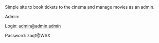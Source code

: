 Simple site to book tickets to the cinema and manage movies as an admin.

Admin:

  Login: admin@admin.admin
  
  Password: zaq1@WSX
